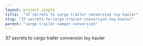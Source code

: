 ```yaml
---
layout: project_single
title:  "37 secrets to cargo trailer conversion toy hauler"
slug: "37-secrets-to-cargo-trailer-conversion-toy-hauler"
parent: "cargo-trailer-camper-conversion"
---
```

37 secrets to cargo trailer conversion toy hauler